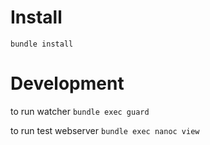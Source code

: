 # Install

`bundle install`

# Development

to run watcher
`bundle exec guard`

to run test webserver
`bundle exec nanoc view`
